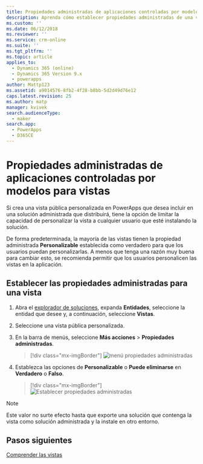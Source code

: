 ```yaml
---
title: Propiedades administradas de aplicaciones controladas por modelos para vistas con PowerApps | MicrosoftDocs
description: Aprenda cómo establecer propiedades administradas de una vista
ms.custom: ''
ms.date: 06/12/2018
ms.reviewer: ''
ms.service: crm-online
ms.suite: ''
ms.tgt_pltfrm: ''
ms.topic: article
applies_to:
  - Dynamics 365 (online)
  - Dynamics 365 Version 9.x
  - powerapps
author: Mattp123
ms.assetid: a9014576-8fb2-4f28-b8bb-5d2d49d76e12
caps.latest.revision: 25
ms.author: matp
manager: kvivek
search.audienceType:
  - maker
search.app:
  - PowerApps
  - D365CE
---
```

# <a name="model-driven-app-managed-properties-for-views"></a>Propiedades administradas de aplicaciones controladas por modelos para vistas

<a name="BKMK_ManagedProperties"></a>   
 
 Si crea una vista pública personalizada en PowerApps que desea incluir en una solución administrada que distribuirá, tiene la opción de limitar la capacidad de personalizar la vista a cualquier usuario que esté instalando la solución.  
  
 De forma predeterminada, la mayoría de las vistas tienen la propiedad administrada **Personalizable** establecida como verdadero para que los usuarios puedan personalizarlas. A menos que tenga una razón muy buena para cambiar esto, se recomienda permitir que los usuarios personalicen las vistas en la aplicación.  
  
## <a name="set-managed-properties-for-a-view"></a>Establecer las propiedades administradas para una vista  
  
1.  Abra el [explorador de soluciones](advanced-navigation.md#solution-explorer), expanda **Entidades**, seleccione la entidad que desee y, a continuación, seleccione **Vistas**.  
  
2.  Seleccione una vista pública personalizada.  
  
3.  En la barra de menús, seleccione **Más acciones** > **Propiedades administradas**.  

    > [!div class="mx-imgBorder"] 
    > ![menú propiedades administradas](media/managed-properties.png)
  
4.  Establezca las opciones de **Personalizable** o **Puede eliminarse** en **Verdadero** o **Falso**.  

    > [!div class="mx-imgBorder"] 
    > ![Establecer propiedades administradas](media/set-managed-properties.png)
  
> [!NOTE]
> Este valor no surte efecto hasta que exporte una solución que contenga la vista como solución administrada y la instale en otro entorno.  

## <a name="next-steps"></a>Pasos siguientes
[Comprender las vistas ](create-edit-views.md)
